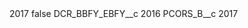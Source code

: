 <?xml version="1.0" encoding="UTF-8"?>
<CustomMetadata xmlns="http://soap.sforce.com/2006/04/metadata" xmlns:xsi="http://www.w3.org/2001/XMLSchema-instance" xmlns:xsd="http://www.w3.org/2001/XMLSchema">
    <label>2017</label>
    <protected>false</protected>
    <values>
        <field>DCR_BBFY_EBFY__c</field>
        <value xsi:type="xsd:string">2016</value>
    </values>
    <values>
        <field>PCORS_B__c</field>
        <value xsi:type="xsd:string">2017</value>
    </values>
</CustomMetadata>
